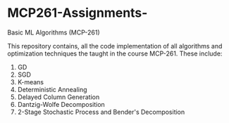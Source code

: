 # MCP261-Assignments-
Basic ML Algorithms (MCP-261)


This repository contains, all the code implementation of all algorithms and optimization techniques the taught in the course MCP-261. These include:

1) GD
2) SGD
3) K-means
4) Deterministic Annealing
5) Delayed Column Generation
6) Dantzig-Wolfe Decomposition
7) 2-Stage Stochastic Process and Bender's Decomposition

